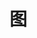 <!--
 * @Author       : Scallions
 * @Date         : 2020-03-20 11:19:53
 * @LastEditors  : Scallions
 * @LastEditTime : 2020-03-20 11:19:53
 * @FilePath     : /algorithm-ex/structure/graph/graph.md
 * @Description  : 
 -->

# 图